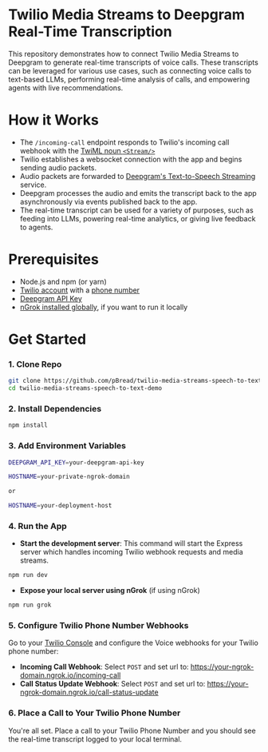 # Twilio Media Streams to Deepgram Real-Time Transcription

This repository demonstrates how to connect Twilio Media Streams to Deepgram to generate real-time transcripts of voice calls. These transcripts can be leveraged for various use cases, such as connecting voice calls to text-based LLMs, performing real-time analysis of calls, and empowering agents with live recommendations.

# How it Works

- The `/incoming-call` endpoint responds to Twilio's incoming call webhook with the [TwiML noun `<Stream/>`](https://www.twilio.com/docs/voice/twiml/stream)
- Twilio establishes a websocket connection with the app and begins sending audio packets.
- Audio packets are forwarded to [Deepgram's Text-to-Speech Streaming](https://developers.deepgram.com/docs/tts-websocket) service.
- Deepgram processes the audio and emits the transcript back to the app asynchronously via events published back to the app.
- The real-time transcript can be used for a variety of purposes, such as feeding into LLMs, powering real-time analytics, or giving live feedback to agents.

# Prerequisites

- Node.js and npm (or yarn)
- [Twilio account](https://www.twilio.com/try-twilio) with a [phone number](https://help.twilio.com/articles/223135247-How-to-Search-for-and-Buy-a-Twilio-Phone-Number-from-Console)
- [Deepgram API Key](https://console.deepgram.com/signup)
- [nGrok installed globally](https://ngrok.com/docs/getting-started/), if you want to run it locally

# Get Started

### 1. Clone Repo

```bash
git clone https://github.com/pBread/twilio-media-streams-speech-to-text-demo.git
cd twilio-media-streams-speech-to-text-demo
```

### 2. Install Dependencies

```bash
npm install
```

### 3. Add Environment Variables

```bash
DEEPGRAM_API_KEY=your-deepgram-api-key
```

```bash
HOSTNAME=your-private-ngrok-domain

or

HOSTNAME=your-deployment-host
```

### 4. Run the App

- <b>Start the development server</b>: This command will start the Express server which handles incoming Twilio webhook requests and media streams.

```bash
npm run dev
```

- <b>Expose your local server using nGrok</b> (if using nGrok)

```bash
npm run grok
```

### 5. Configure Twilio Phone Number Webhooks

Go to your [Twilio Console](https://console.twilio.com/) and configure the Voice webhooks for your Twilio phone number:

- <b>Incoming Call Webhook</b>: Select `POST` and set url to: https://your-ngrok-domain.ngrok.io/incoming-call
- <b>Call Status Update Webhook</b>: Select `POST` and set url to: https://your-ngrok-domain.ngrok.io/call-status-update

### 6. Place a Call to Your Twilio Phone Number

You're all set. Place a call to your Twilio Phone Number and you should see the real-time transcript logged to your local terminal.
